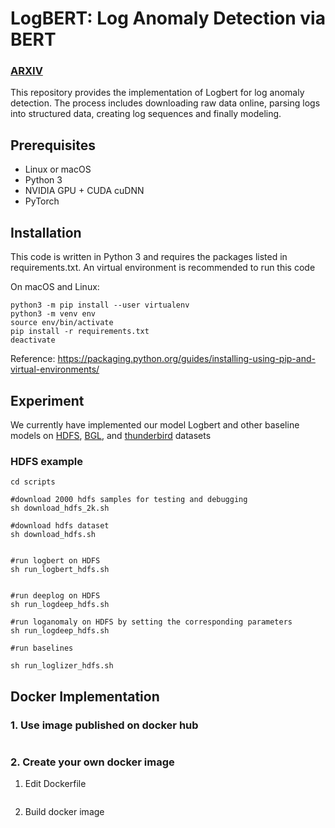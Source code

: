 # LogBERT: Log Anomaly Detection via BERT
### [ARXIV](https://arxiv.org/abs/2103.04475) 


This repository provides the implementation of Logbert for log anomaly detection. 
The process includes downloading raw data online, parsing logs into structured data, 
creating log sequences and finally modeling. 

## Prerequisites
- Linux or macOS
- Python 3
- NVIDIA GPU + CUDA cuDNN
- PyTorch
  

## Installation
This code is written in Python 3 and requires the packages listed in requirements.txt.
An virtual environment is recommended to run this code

On macOS and Linux:  
```
python3 -m pip install --user virtualenv
python3 -m venv env
source env/bin/activate
pip install -r requirements.txt
deactivate
```
Reference: https://packaging.python.org/guides/installing-using-pip-and-virtual-environments/

## Experiment
We currently have implemented our model Logbert and other baseline models on [HDFS](https://github.com/logpai/loghub/tree/master/HDFS), [BGL](https://github.com/logpai/loghub/tree/master/BGL), and [thunderbird]() datasets

 ### HDFS example
 ```shell script
cd scripts

#download 2000 hdfs samples for testing and debugging
sh download_hdfs_2k.sh

#download hdfs dataset
sh download_hdfs.sh


#run logbert on HDFS
sh run_logbert_hdfs.sh


#run deeplog on HDFS
sh run_logdeep_hdfs.sh

#run loganomaly on HDFS by setting the corresponding parameters
sh run_logdeep_hdfs.sh

#run baselines

sh run_loglizer_hdfs.sh
```


## Docker Implementation

### 1. Use image published on docker hub
```shell script

```

### 2. Create your own docker image
1. Edit Dockerfile
```shell script

```
2. Build docker image









